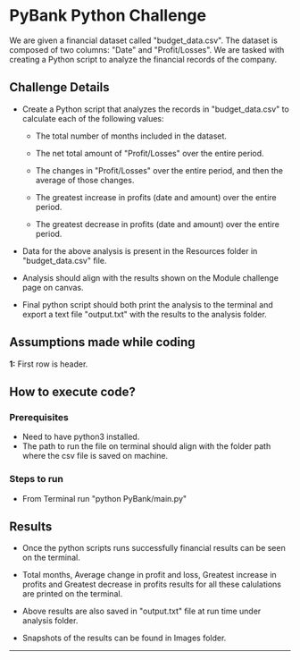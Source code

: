 # PyBank Python Challenge

 We are given a financial dataset called "budget_data.csv". The dataset is composed of two columns: "Date" and "Profit/Losses". We are tasked with creating a Python script to analyze the financial records of the company.

## Challenge Details

* Create a Python script that analyzes the records in "budget_data.csv" to calculate each of the following values:

  - The total number of months included in the dataset.

  - The net total amount of "Profit/Losses" over the entire period.

  - The changes in "Profit/Losses" over the entire period, and then the average of those changes.

  - The greatest increase in profits (date and amount) over the entire period.
 
  - The greatest decrease in profits (date and amount) over the entire period.

* Data for the above analysis is present in the Resources folder in "budget_data.csv" file.

* Analysis should align with the results shown on the Module challenge page on canvas.

* Final python script should both print the analysis to the terminal and export a text file "output.txt" with the results to the analysis folder.

## Assumptions made while coding

  **1:** First row is header.

  ## How to execute code?

### Prerequisites  
 * Need to have python3 installed.
 * The path to run the file on terminal should align with the folder path where the csv file is saved on machine.

### Steps to run

  * From Terminal run "python PyBank/main.py"

## Results 
 * Once the python scripts runs successfully financial results can be seen on the terminal. 

 * Total months, Average change in profit and loss, Greatest increase in profits and Greatest decrease in profits results for all these calulations are printed on the terminal.

 * Above results are also saved in "output.txt" file at run time under analysis folder.

 * Snapshots of the results can be found in Images folder.

---